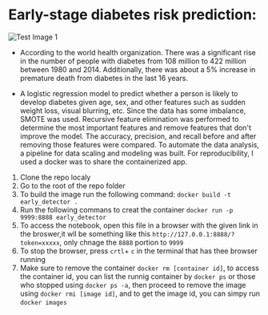 # Early-stage diabetes risk prediction:

![Test Image 1]('images/dia.png')
- According to the world health organization. There was a significant rise in the number of people with diabetes from 108 million to 422 million between 1980 and 2014. Additionally, there was about a 5% increase in premature death from diabetes in the last 16 years.

- A logistic regression model to predict whether a person is likely to develop diabetes given age, sex, and other features such as sudden weight loss, visual blurring, etc. Since the data has some imbalance, SMOTE was used.  Recursive feature elimination was performed to determine the most important features and remove features that don't improve the model. The accuracy, precision, and recall before and after removing those features were compared. To automate the data analysis, a pipeline for data scaling and modeling was built. For reproducibility, I used a docker was to share the containerized app.

1. Clone the repo localy
2. Go to the root of the repo folder
3. To build the image run the following command:
`docker build -t early_detector .`
4. Run the following commans to creat the container
`docker run -p 9999:8888 early_detector`
5. To access the notebook, open this file in a browser with the given link in the broswer,it wll be something like this
`http://127.0.0.1:8888/?token=xxxxx`, only chnage the `8888` portion to `9999` 
6. To stop the browser, press `crtl`+ `c` in the terminal that has thee browser running
7. Make sure to remove the container `docker rm [container id]`, to access the container id, you can list the runnig container by `docker ps` or those who stopped using `docker ps -a`, then proceed to remove the image using `docker rmi [image id]`, and to get the image id, you can simpy run `docker images`
